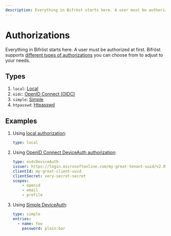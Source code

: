```yaml
---
description: Everything in Bifröst starts here. A user must be authorized at first. Bifröst supports types you can choose from to adjust to your needs.
---
```


# Authorizations

Everything in Bifröst starts here. A user must be authorized at first. Bifröst supports [different types of authorizations](#types) you can choose from to adjust to your needs.

## Types

1. `local`: [Local](local.md)
2. `oidc`: [OpenID Connect (OIDC)](oidc.md)
3. `simple`: [Simple](simple.md)
4. `htpasswd`: [Htpasswd](htpasswd.md)

## Examples

1. Using [local authorization](local.md):
   ```yaml
   type: local
   ```
2. Using [OpenID Connect DeviceAuth authorization](oidc.md#device-auth):
   ```yaml
   type: oidcDeviceAuth
   issuer: https://login.microsoftonline.com/my-great-tenant-uuid/v2.0
   clientId: my-great-client-uuid
   clientSecret: very-secret-secret
   scopes:
       - openid
       - email
       - profile
   ```
3. Using [Simple DeviceAuth](simple.md):
   ```yaml
   type: simple
   entries:
     - name: foo
       password: plain:bar
   ```
